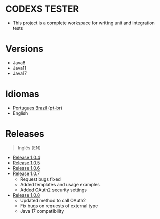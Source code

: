 # CODEXS TESTER
- This project is a complete workspace for writing unit and integration tests


# Versions

- Java8
- Java11
- Java17


# Idiomas

- <a href="README.md">Portugues Brazil (pt-br)</a>
- English


# Releases

> Inglês (EN)

- <a href="data/en/EN-RELEASE_1.0.4.md">Release 1.0.4</a>
- <a href="data/en/EN-RELEASE_1.0.5.md">Release 1.0.5</a>
- <a href="data/en/EN-RELEASE_1.0.6.md">Release 1.0.6</a>
- <a href="data/en/EN-RELEASE_1.0.7.md">Release 1.0.7</a>
  - Request bugs fixed 
  - Added templates and usage examples
  - Added OAuth2 security settings
- <a href="data/en/EN-RELEASE_1.0.8.md">Release 1.0.8</a>
  - Updated method to call OAuth2
  - Fix bugs on requests of external type
  - Java 17 compatibility
